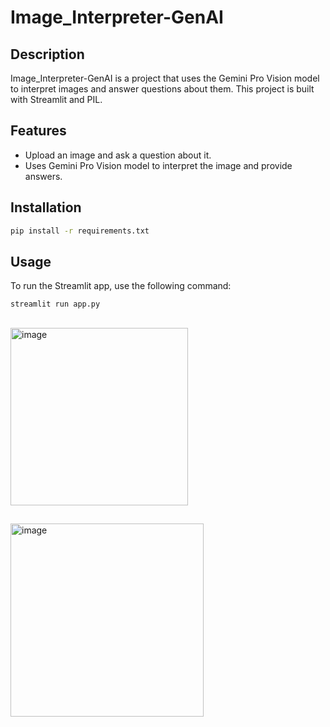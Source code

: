 # Image_Interpreter-GenAI

## Description
Image_Interpreter-GenAI is a project that uses the Gemini Pro Vision model to interpret images and answer questions about them. This project is built with Streamlit and PIL.

## Features
- Upload an image and ask a question about it.
- Uses Gemini Pro Vision model to interpret the image and provide answers.

## Installation
```bash
pip install -r requirements.txt
```

## Usage
To run the Streamlit app, use the following command:
```bash
streamlit run app.py
```

##
<img width="284" alt="image" src="https://github.com/vishnuvardhan-jadava/Image_Interpreter-GenAI/assets/83878754/717621b6-5b34-458f-a9a4-d798ab601e35">

##
<img width="309" alt="image" src="https://github.com/vishnuvardhan-jadava/Image_Interpreter-GenAI/assets/83878754/002cba5f-1e4e-4f17-9b64-eae44361990f">
